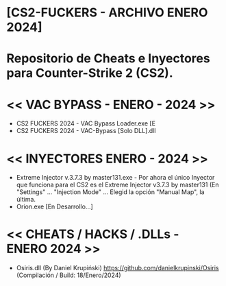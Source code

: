 # [CS2-FUCKERS - ARCHIVO ENERO 2024]
# Repositorio de Cheats e Inyectores para Counter-Strike 2 (CS2).

# << VAC BYPASS - ENERO - 2024 >>
- CS2 FUCKERS 2024 - VAC Bypass Loader.exe [E
- CS2 FUCKERS 2024 - VAC-Bypass [Solo DLL].dll

# << INYECTORES ENERO - 2024 >>
- Extreme Injector v.3.7.3 by master131.exe - Por ahora el único Inyector que funciona para el CS2 es el Extreme Injector v3.7.3 by master131 (En "Settings" ... "Injection Mode" ... Elegid la opción "Manual Map", la última.
- Orion.exe [En Desarrollo...]
 
# << CHEATS / HACKS / .DLLs - ENERO 2024 >>
- Osiris.dll (By Daniel Krupiński) https://github.com/danielkrupinski/Osiris (Compilación / Build: 18/Enero/2024)
